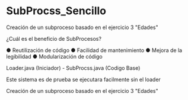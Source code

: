 # SubProcss_Sencillo
Creación de un subproceso basado en el ejercicio 3 "Edades"

  ¿Cuál es el beneficio de SubProcesos?
  
● Reutilización de código
● Facilidad de mantenimiento
● Mejora de la legibilidad
● Modularización de código

Loader.java (Iniciador) - SubProcss.java (Codigo Base)

  Este sistema es de prueba se ejecutara facilmente sin el loader

Creación de un subproceso basado en el ejercicio 3 "Edades"

